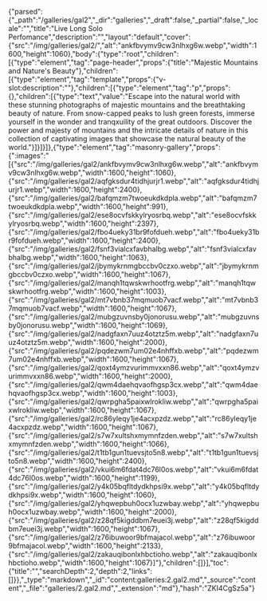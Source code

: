 {"parsed":{"_path":"/galleries/gal2","_dir":"galleries","_draft":false,"_partial":false,"_locale":"","title":"Live Long Solo Perfomance","description":"","layout":"default","cover":{"src":"/img/galleries/gal2/","alt":"ankfbvymv9cw3nlhxg6w.webp","width":1600,"height":1060},"body":{"type":"root","children":[{"type":"element","tag":"page-header","props":{"title":"Majestic Mountains and Nature's Beauty"},"children":[{"type":"element","tag":"template","props":{"v-slot:description":""},"children":[{"type":"element","tag":"p","props":{},"children":[{"type":"text","value":"Escape into the natural world with these stunning photographs of majestic mountains and the breathtaking beauty of nature. From snow-capped peaks to lush green forests, immerse yourself in the wonder and tranqxuility of the great outdoors. Discover the power and majesty of mountains and the intricate details of nature in this collection of captivating images that showcase the natural beauty of the world."}]}]}]},{"type":"element","tag":"masonry-gallery","props":{":images":"[{\"src\":\"/img/galleries/gal2/ankfbvymv9cw3nlhxg6w.webp\",\"alt\":\"ankfbvymv9cw3nlhxg6w.webp\",\"width\":1600,\"height\":1060},{\"src\":\"/img/galleries/gal2/aqfgksdur4tidhjurjr1.webp\",\"alt\":\"aqfgksdur4tidhjurjr1.webp\",\"width\":1600,\"height\":2400},{\"src\":\"/img/galleries/gal2/bafqmzm7twoeukdkdpla.webp\",\"alt\":\"bafqmzm7twoeukdkdpla.webp\",\"width\":1600,\"height\":991},{\"src\":\"/img/galleries/gal2/ese8ocvfskkylryosrbq.webp\",\"alt\":\"ese8ocvfskkylryosrbq.webp\",\"width\":1600,\"height\":2397},{\"src\":\"/img/galleries/gal2/fbo4ueky31br9fofdueh.webp\",\"alt\":\"fbo4ueky31br9fofdueh.webp\",\"width\":1600,\"height\":2400},{\"src\":\"/img/galleries/gal2/fsnf3vialcxfavbhalbg.webp\",\"alt\":\"fsnf3vialcxfavbhalbg.webp\",\"width\":1600,\"height\":1063},{\"src\":\"/img/galleries/gal2/jbymykrnmgbccbv0czxo.webp\",\"alt\":\"jbymykrnmgbccbv0czxo.webp\",\"width\":1600,\"height\":1067},{\"src\":\"/img/galleries/gal2/manqh1tqwskwrhootfrg.webp\",\"alt\":\"manqh1tqwskwrhootfrg.webp\",\"width\":1600,\"height\":1003},{\"src\":\"/img/galleries/gal2/mt7vbnb37mqmuob7vacf.webp\",\"alt\":\"mt7vbnb37mqmuob7vacf.webp\",\"width\":1600,\"height\":1067},{\"src\":\"/img/galleries/gal2/mubgzuvnsby0jonorusu.webp\",\"alt\":\"mubgzuvnsby0jonorusu.webp\",\"width\":1600,\"height\":1069},{\"src\":\"/img/galleries/gal2/nadgfaxn7uuz4otztz5m.webp\",\"alt\":\"nadgfaxn7uuz4otztz5m.webp\",\"width\":1600,\"height\":2000},{\"src\":\"/img/galleries/gal2/pqdezwm7um02e4nhffxb.webp\",\"alt\":\"pqdezwm7um02e4nhffxb.webp\",\"width\":1600,\"height\":1067},{\"src\":\"/img/galleries/gal2/qoxt4ymzvurimmvxxn86.webp\",\"alt\":\"qoxt4ymzvurimmvxxn86.webp\",\"width\":1600,\"height\":2000},{\"src\":\"/img/galleries/gal2/qwm4daehqvaofhgsp3cx.webp\",\"alt\":\"qwm4daehqvaofhgsp3cx.webp\",\"width\":1600,\"height\":1003},{\"src\":\"/img/galleries/gal2/qwrpgha5paixwlrokliw.webp\",\"alt\":\"qwrpgha5paixwlrokliw.webp\",\"width\":1600,\"height\":1067},{\"src\":\"/img/galleries/gal2/rc86yleqy1je4acxpzdz.webp\",\"alt\":\"rc86yleqy1je4acxpzdz.webp\",\"width\":1600,\"height\":1067},{\"src\":\"/img/galleries/gal2/s7w7xultshxmymnfzden.webp\",\"alt\":\"s7w7xultshxmymnfzden.webp\",\"width\":1600,\"height\":1066},{\"src\":\"/img/galleries/gal2/t1tb1gun1tuevsjto5n8.webp\",\"alt\":\"t1tb1gun1tuevsjto5n8.webp\",\"width\":1600,\"height\":2400},{\"src\":\"/img/galleries/gal2/vkui6m6fdat4dc76l0os.webp\",\"alt\":\"vkui6m6fdat4dc76l0os.webp\",\"width\":1600,\"height\":1199},{\"src\":\"/img/galleries/gal2/y4k05bqfltdydkhpsi9x.webp\",\"alt\":\"y4k05bqfltdydkhpsi9x.webp\",\"width\":1600,\"height\":1060},{\"src\":\"/img/galleries/gal2/yhqwepbuh0ocx1uzwbay.webp\",\"alt\":\"yhqwepbuh0ocx1uzwbay.webp\",\"width\":1600,\"height\":2000},{\"src\":\"/img/galleries/gal2/z28qf5kigddbm7euei3j.webp\",\"alt\":\"z28qf5kigddbm7euei3j.webp\",\"width\":1600,\"height\":1067},{\"src\":\"/img/galleries/gal2/z76ibuwoor9bfmajacol.webp\",\"alt\":\"z76ibuwoor9bfmajacol.webp\",\"width\":1600,\"height\":2133},{\"src\":\"/img/galleries/gal2/zakauqibonlxhbctioho.webp\",\"alt\":\"zakauqibonlxhbctioho.webp\",\"width\":1600,\"height\":1067}]"},"children":[]}],"toc":{"title":"","searchDepth":2,"depth":2,"links":[]}},"_type":"markdown","_id":"content:galleries:2.gal2.md","_source":"content","_file":"galleries/2.gal2.md","_extension":"md"},"hash":"ZKI4CgSz5a"}